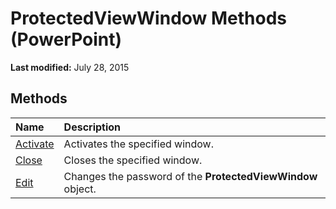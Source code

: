 
# ProtectedViewWindow Methods (PowerPoint)

 **Last modified:** July 28, 2015


## Methods



|**Name**|**Description**|
|:-----|:-----|
| [Activate](3c036ed1-ed4c-20ec-1376-b9368f73b38c.md)|Activates the specified window.|
| [Close](ce66419b-7eed-ab7c-64ef-e396d9a3757d.md)|Closes the specified window.|
| [Edit](fd16714d-c581-a34c-aa51-7630217ed2df.md)|Changes the password of the  **ProtectedViewWindow** object.|
